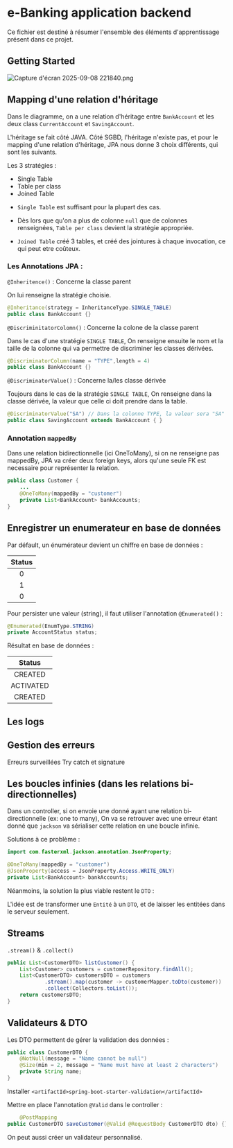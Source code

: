 # e-Banking application backend

Ce fichier est destiné à résumer l'ensemble des éléments d'apprentissage présent dans ce projet.

## Getting Started

![Capture d'écran 2025-09-08 221840.png](./src/main/resources/Capture%20d'écran%202025-09-08%20221840.png)

## Mapping d'une relation d'héritage

Dans le diagramme, on a une relation d'héritage entre `BankAccount` et les deux class `CurrentAccount` et `SavingAccount`.

L'héritage se fait côté JAVA.
Côté SGBD, l'héritage n'existe pas, et pour le mapping d'une relation d'héritage, JPA nous donne 3 choix différents, qui sont les suivants.

Les 3 stratégies :

* Single Table
* Table per class
* Joined Table

- `Single Table` est suffisant pour la plupart des cas.

- Dès lors que qu'on a plus de colonne `null` que de colonnes renseignées, `Table per class` devient la stratégie appropriée.

- `Joined Table` créé 3 tables, et créé des jointures à chaque invocation, ce qui peut etre coûteux.

### Les Annotations JPA :

`@Inheritence()` : Concerne la classe parent

On lui renseigne la stratégie choisie.

```java
@Inheritance(strategy = InheritanceType.SINGLE_TABLE)
public class BankAccount {}
```

`@DiscriminitatorColomn()` : Concerne la colone de la classe parent

Dans le cas d'une stratégie `SINGLE TABLE`,
On renseigne ensuite le nom et la taille de la colonne qui va permettre de discriminer les classes dérivées.

```java
@DiscriminatorColumn(name = "TYPE",length = 4)
public class BankAccount {}
```

`@DiscriminatorValue()` : Concerne la/les classe dérivée

Toujours dans le cas de la stratégie `SINGLE TABLE`,
On renseigne dans la classe dérivée, la valeur que celle ci doit prendre dans la table.

```java
@DiscriminatorValue("SA") // Dans la colonne TYPE, la valeur sera "SA"
public class SavingAccount extends BankAccount { }
```

### Annotation `mappedBy`

Dans une relation bidirectionnelle (ici OneToMany), si on ne renseigne pas mappedBy, JPA va créer deux foreign keys,
alors qu'une seule FK est necessaire pour représenter la relation.
```java
public class Customer {
    ...
    @OneToMany(mappedBy = "customer")
    private List<BankAccount> bankAccounts;
}
```

## Enregistrer un enumerateur en base de données


Par défault, un énumérateur devient un chiffre en base de données :

| Status |
|:------:|
|   0    |
|   1    |
|   0    |

Pour persister une valeur (string), il faut utiliser l'annotation `@Enumerated()` :

```java
@Enumerated(EnumType.STRING)
private AccountStatus status;
```

Résultat en base de données :


|    Status    |
|:------------:|
|   CREATED    |
|  ACTIVATED   |
|   CREATED    |

## Les logs

## Gestion des erreurs

Erreurs surveillées
Try catch et signature

## Les boucles infinies (dans les relations bi-directionnelles)

Dans un controller, si on envoie une donné ayant une relation bi-directionnelle (ex: one to many),
On va se retrouver avec une erreur étant donné que `jackson` va sérialiser cette relation en une boucle infinie.

Solutions à ce problème :

```java
import com.fasterxml.jackson.annotation.JsonProperty;

@OneToMany(mappedBy = "customer")
@JsonProperty(access = JsonProperty.Access.WRITE_ONLY)
private List<BankAccount> bankAccounts;
```

Néanmoins, la solution la plus viable restent le `DTO` :

L'idée est de transformer une `Entité` à un `DTO`, et de laisser les entitées dans le serveur seulement.

## Streams

`.stream()` & `.collect()`

```java
public List<CustomerDTO> listCustomer() {
    List<Customer> customers = customerRepository.findAll();
    List<CustomerDTO> customersDTO = customers
            .stream().map(customer -> customerMapper.toDto(customer))
            .collect(Collectors.toList());
    return customersDTO;
}
```

## Validateurs & DTO

Les DTO permettent de gérer la validation des données :

```java
public class CustomerDTO {
    @NotNull(message = "Name cannot be null")
    @Size(min = 2, message = "Name must have at least 2 characters")
    private String name;
}
```

Installer `<artifactId>spring-boot-starter-validation</artifactId>`

Mettre en place l'annotation `@Valid` dans le controller :

```java
    @PostMapping
public CustomerDTO saveCustomer(@Valid @RequestBody CustomerDTO dto) {}
```

On peut aussi créer un validateur personnalisé.